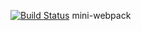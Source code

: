 [![Build Status](https://www.travis-ci.org/HRDVV/bundler.svg?branch=master)](https://www.travis-ci.org/HRDVV/bundler)
mini-webpack
